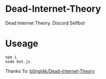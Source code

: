 # Dead-Internet-Theory
Dead Internet Theory. Discord Selfbot
# Useage
```
npm i
node bot.js
```



Thanks To: [b0ngt4k/Dead-Internet-Theory](https://github.com/b0ngt4k/Dead-Internet-Theory)
